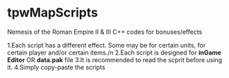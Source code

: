 # tpwMapScripts
Nemesis of the Roman Empire II &amp; III C++ codes for bonuses/effects

1.Each script has a different effect. Some may be for certain units, for certain player and/or certain items./n
2.Each script is designed for **inGame Editor** OR **data.pak** file
3.It is recommended to read the scprit before using it.
4.Simply copy-paste the scripts

